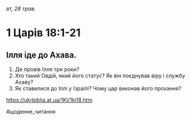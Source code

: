 
_вт, 28 трав._

# 1 Царів 18:1-21

## Ілля іде до Ахава.
1. Де провів Ілля три роки?
2. Хто такий Овдій, який його статус? Як він поєднував віру і службу Ахаву?
3. Як ставилися до Іллі у Ізраїлі? Чому цар виконав його прохання?

https://ukrbiblia.at.ua/1KI/1ki18.htm 

#щоденне_читання
